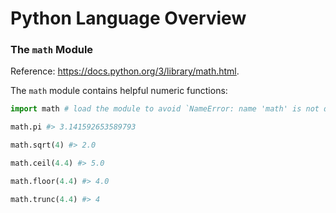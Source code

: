 # Python Language Overview

### The `math` Module

Reference: https://docs.python.org/3/library/math.html.

The `math` module contains helpful numeric functions:

```python
import math # load the module to avoid `NameError: name 'math' is not defined`

math.pi #> 3.141592653589793

math.sqrt(4) #> 2.0

math.ceil(4.4) #> 5.0

math.floor(4.4) #> 4.0

math.trunc(4.4) #> 4
````
